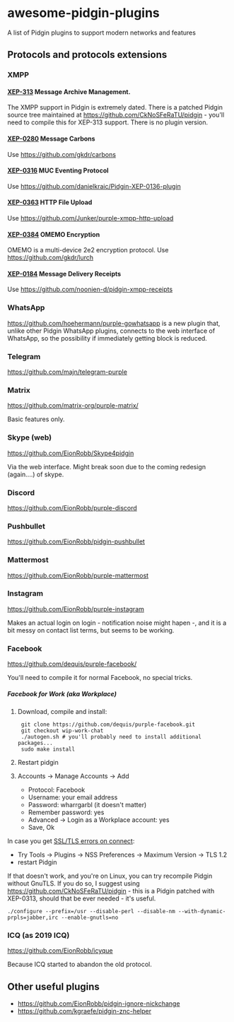 # awesome-pidgin-plugins

A list of Pidgin plugins to support modern networks and features

## Protocols and protocols extensions

### XMPP

#### [XEP-313](https://xmpp.org/extensions/xep-0313.html) Message Archive Management.

The XMPP support in Pidgin is extremely dated. There is a patched Pidgin source tree maintained at https://github.com/CkNoSFeRaTU/pidgin - you'll need to compile this for XEP-313 support. There is no plugin version.

#### [XEP-0280](https://xmpp.org/extensions/xep-0280.html) Message Carbons

Use https://github.com/gkdr/carbons

#### [XEP-0316](https://xmpp.org/extensions/xep-0316.html) MUC Eventing Protocol

Use https://github.com/danielkraic/Pidgin-XEP-0136-plugin

#### [XEP-0363](https://xmpp.org/extensions/xep-0363.html) HTTP File Upload

Use https://github.com/Junker/purple-xmpp-http-upload

#### [XEP-0384](https://xmpp.org/extensions/xep-0384.html) OMEMO Encryption

OMEMO is a multi-device 2e2 encryption protocol.
Use https://github.com/gkdr/lurch

#### [XEP-0184](https://xmpp.org/extensions/xep-0184.html) Message Delivery Receipts

Use https://github.com/noonien-d/pidgin-xmpp-receipts

### WhatsApp

https://github.com/hoehermann/purple-gowhatsapp is a new plugin that, unlike other Pidgin WhatsApp plugins, connects to the web interface of WhatsApp, so the possibility if immediately getting block is reduced.

### Telegram

 https://github.com/majn/telegram-purple 

### Matrix

https://github.com/matrix-org/purple-matrix/

Basic features only.

### Skype (web)

https://github.com/EionRobb/Skype4pidgin

Via the web interface. Might break soon due to the coming redesign (again....) of skype.

### Discord

https://github.com/EionRobb/purple-discord

### Pushbullet

 https://github.com/EionRobb/pidgin-pushbullet

### Mattermost

 https://github.com/EionRobb/purple-mattermost

### Instagram

 https://github.com/EionRobb/purple-instagram

Makes an actual login on login - notification noise might hapen -, and it is a bit messy on contact list terms, but seems to be working.

### Facebook

https://github.com/dequis/purple-facebook/

You'll need to compile it for normal Facebook, no special tricks. 

##### Facebook for Work (aka Workplace)

1. Download, compile and install:

        git clone https://github.com/dequis/purple-facebook.git
        git checkout wip-work-chat
        ./autogen.sh # you'll probably need to install additional packages...  
        sudo make install

2. Restart pidgin
3. Accounts → Manage Accounts → Add
    * Protocol: Facebook
    * Username: your email address
    * Password: wharrgarbl (it doesn't matter)
    * Remember password: yes
    * Advanced → Login as a Workplace account: yes
    * Save, Ok

In case you get [SSL/TLS errors on connect](https://github.com/dequis/purple-facebook/issues/408#issuecomment-374275285):

- Try Tools → Plugins → NSS Preferences → Maximum Version → TLS 1.2
- restart Pidgin

If that doesn't work, and you're on Linux, you can try recompile Pidgin without GnuTLS. If you do so, I suggest using https://github.com/CkNoSFeRaTU/pidgin - this is a Pidgin patched with XEP-0313, should that be ever needed - it's useful.

```
./configure --prefix=/usr --disable-perl --disable-nm --with-dynamic-prpls=jabber,irc --enable-gnutls=no
```

### ICQ (as 2019 ICQ)

https://github.com/EionRobb/icyque

Because ICQ started to abandon the old protocol.



## Other useful plugins

- https://github.com/EionRobb/pidgin-ignore-nickchange
- https://github.com/kgraefe/pidgin-znc-helper